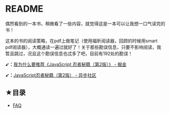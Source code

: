# README

偶然看到的一本书，稍微看了一些内容，就觉得这是一本可以让我想一口气读完的书！

这本的书的阅读策略，在pdf上做笔记（使用福昕阅读器，回顾的时候用smart pdf阅读器），大概通读一遍过就好了！关于那些勘误信息，只要不影响阅读，我暂且跳过，况且这个勘误信息也忒多了吧，目前有192处的勘误！

**➹：**[我为什么要推荐《JavaScript 忍者秘籍（第2版）》 - 掘金](https://juejin.im/post/5ac9a1aff265da238f12d01f)

**➹：**[JavaScript忍者秘籍（第2版） - 异步社区](https://www.epubit.com/book/detail/10511)

## ★目录

- [FAQ](./FAQ.md)

